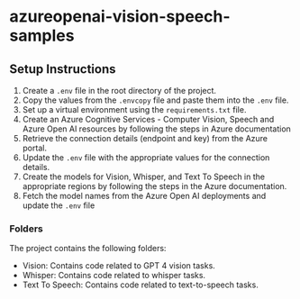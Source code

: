 # azureopenai-vision-speech-samples

## Setup Instructions

1. Create a `.env` file in the root directory of the project.
2. Copy the values from the `.envcopy` file and paste them into the `.env` file.
3. Set up a virtual environment using the `requirements.txt` file.
4. Create an Azure Cognitive Services - Computer Vision, Speech and Azure Open AI resources by following the steps in Azure documentation
5. Retrieve the connection details (endpoint and key) from the Azure portal.
6. Update the `.env` file with the appropriate values for the connection details.
7. Create the models for Vision, Whisper, and Text To Speech in the appropriate regions by following the steps in the Azure documentation.
8. Fetch the model names from the Azure Open AI deployments and update the `.env` file 

### Folders

The project contains the following folders:
 
- Vision: Contains code related to GPT 4 vision tasks.
- Whisper: Contains code related to whisper tasks.
- Text To Speech: Contains code related to text-to-speech tasks.
